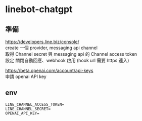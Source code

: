 # linebot-chatgpt

## 準備
https://developers.line.biz/console/  
create 一個 provider, messaging api channel  
取得 Channel secret 與 messaging api 的 Channel access token  
設定 關閉自動回應、webhook 啟用 (hook url 需要 https 連入)

https://beta.openai.com/account/api-keys  
申請 openai API key

## env
```
LINE_CHANNEL_ACCESS_TOKEN=
LINE_CHANNEL_SECRET=
OPENAI_API_KEY=
```
